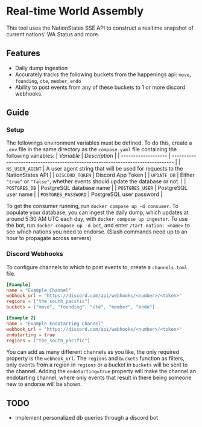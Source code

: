 # Real-time World Assembly
This tool uses the NationStates SSE API to construct a realtime snapshot of current nations' WA Status and more.
## Features
- Daily dump ingestion
- Accurately tracks the following buckets from the happenings api: `move`, `founding`, `cte`, `member`, `endo`
- Ability to post events from any of these buckets to 1 or more discord webhooks.
## Guide
### Setup
The followings environment variables must be defined. To do this, create a `.env` file in the same directory as the `compose.yaml` file containing the following variables:
| *Variable*          | *Description*                                                                   |
| ------------------- | ------------------------------------------------------------------------------- |
| `NS_USER_AGENT`     | A user agent string that will be used for requests to the NationStates API      |
| `DISCORD_TOKEN`     | Discord App Token                                                               |
| `UPDATE_DB`         | Either `"true"` or `"false"`, whether events should update the database or not. |
| `POSTGRES_DB`       | PostgreSQL database name                                                        |
| `POSTGRES_USER`     | PostgreSQL user name                                                            |
| `POSTGRES_PASSWORD` | PostgreSQL user password                                                        |

To get the consumer running, run `docker compose up -d consumer`. To populate your database, you can ingest the daily dump, which updates at around 5:30 AM UTC each day, with `docker compose up ingester`. To use the bot, run `docker compose up -d bot`, and enter `/tart nation: <name>` to see which nations you need to endorse. (Slash commands need up to an hour to propagate across servers)
### Discord Webhooks
To configure channels to which to post events to, create a `channels.toml` file.
```toml
[Example]
name = "Example Channel"
webhook_url = "https://discord.com/api/webhooks/<number>/<token>"
regions = ["the_south_pacific"]
buckets = ["move", "founding", "cte", "member", "endo"]

[Example 2]
name = "Example Endotarting Channel"
webhook_url = "https://discord.com/api/webhooks/<number>/<token>"
endotarting = true
regions = ["the_south_pacific"]
```
You can add as many different channels as you like, the only required property is the `webhook_url`. The `regions` and `buckets` function as filters, only events from a region in `regions` or a bucket in `buckets` will be sent to the channel. Adding the `endotarting=true` property will make the channel an endotarting channel, where only events that result in there being someone new to endorse will be shown.
## TODO
- Implement personalized db queries through a discord bot